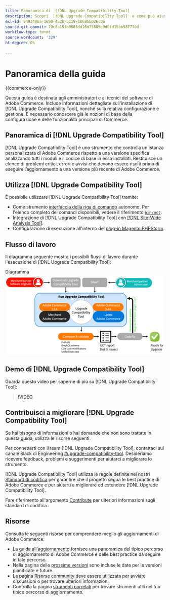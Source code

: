 ```yaml
---
title: Panoramica di  [!DNL Upgrade Compatibility Tool]
description: Scopri  [!DNL Upgrade Compatibility Tool]  e come può aiutarti con il tuo progetto Adobe Commerce.
exl-id: 9493406a-1690-462b-b119-1b685b026c0b
source-git-commit: 79c8a15fb9686dd26d73805e9d0fd18bb987770d
workflow-type: tm+mt
source-wordcount: '329'
ht-degree: 0%

---
```


# Panoramica della guida

{{commerce-only}}

Questa guida è destinata agli amministratori e ai tecnici del software di Adobe Commerce. Include informazioni dettagliate sull&#39;installazione di [!DNL Upgrade Compatibility Tool], nonché sulla relativa configurazione e gestione. È necessario conoscere già le nozioni di base della configurazione e delle funzionalità principali di Commerce.

## Panoramica di [!DNL Upgrade Compatibility Tool]

[!DNL Upgrade Compatibility Tool] è uno strumento che controlla un&#39;istanza personalizzata di Adobe Commerce rispetto a una versione specifica analizzando tutti i moduli e il codice di base in essa installati. Restituisce un elenco di problemi critici, errori e avvisi che devono essere risolti prima di eseguire l’aggiornamento a una versione più recente di Adobe Commerce.

## Utilizza [!DNL Upgrade Compatibility Tool]

È possibile utilizzare [!DNL Upgrade Compatibility Tool] tramite:

- Come strumento [interfaccia della riga di comando](../upgrade-compatibility-tool/run.md) autonomo. Per l&#39;elenco completo dei comandi disponibili, vedere il riferimento [`bin/uct`](../../tools/reference/uct.md).
- Integrazione di [!DNL Upgrade Compatibility Tool] con [[!DNL Site-Wide Analysis Tool]](../upgrade-compatibility-tool/integrate-analysis-tool.md).
- Configurazione di esecuzione all&#39;interno del [plug-in Magento PHPStorm](../upgrade-compatibility-tool/run-configuration-phpstorm-plugin.md).

## Flusso di lavoro

Il diagramma seguente mostra i possibili flussi di lavoro durante l&#39;esecuzione di [!DNL Upgrade Compatibility Tool]:

Diagramma ![[!DNL Upgrade Compatibility Tool]](../../assets/upgrade-guide/uct-diagram-v5.png)

## Demo di [!DNL Upgrade Compatibility Tool]

Guarda questo video per saperne di più su [!DNL Upgrade Compatibility Tool]:

>[!VIDEO](https://video.tv.adobe.com/v/341245?quality=12)

## Contribuisci a migliorare [!DNL Upgrade Compatibility Tool]

Se hai bisogno di informazioni o hai domande che non sono trattate in questa guida, utilizza le risorse seguenti:

Per connetterti con il team [!DNL Upgrade Compatibility Tool], contattaci sul canale Slack di Engineering [#upgrade-compatibility-tool](https://magentocommeng.slack.com/archives/C019Y143U9F). Desideriamo ricevere feedback, problemi e suggerimenti per aiutarci a migliorare lo strumento.

[!DNL Upgrade Compatibility Tool] utilizza le regole definite nei nostri [Standard di codifica](https://developer.adobe.com/commerce/php/coding-standards/) per garantire che il progetto segua le best practice di Adobe Commerce e per aiutarti a migliorare ed estendere [!DNL Upgrade Compatibility Tool].

Fare riferimento all&#39;argomento [Contribute](https://developer.adobe.com/commerce/php/coding-standards/contributing/) per ulteriori informazioni sugli standard di codifica.

## Risorse

Consulta le seguenti risorse per comprendere meglio gli aggiornamenti di Adobe Commerce:

- La [guida all&#39;aggiornamento](../overview.md) fornisce una panoramica del tipico percorso di aggiornamento di Adobe Commerce e delle best practice da seguire in tale percorso.
- Nella pagina delle [prossime versioni](https://experienceleague.adobe.com/en/docs/commerce-operations/release/planning/schedule) sono incluse le date per le versioni pianificate e future.
- La pagina [Risorse community](https://developer.adobe.com/commerce/contributor/community/) deve essere utilizzata per avviare discussioni o per trovare ulteriori informazioni.
- Controlla la pagina [strumenti correlati](../upgrade-compatibility-tool/related-tools.md) per trovare strumenti utili nel tuo tipico percorso di aggiornamento.
